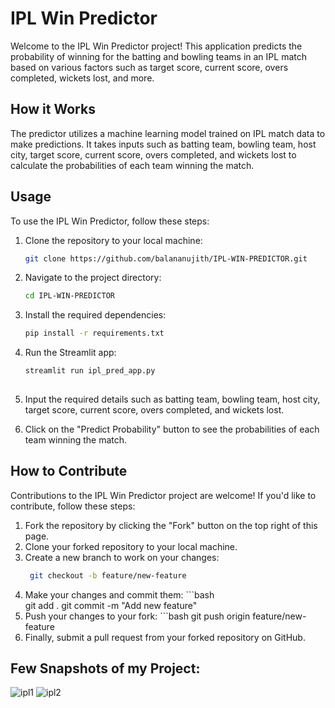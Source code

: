 # IPL Win Predictor

Welcome to the IPL Win Predictor project! This application predicts the probability of winning for the batting and bowling teams in an IPL match based on various factors such as target score, current score, overs completed, wickets lost, and more.

## How it Works

The predictor utilizes a machine learning model trained on IPL match data to make predictions. It takes inputs such as batting team, bowling team, host city, target score, current score, overs completed, and wickets lost to calculate the probabilities of each team winning the match.

## Usage

To use the IPL Win Predictor, follow these steps:

1. Clone the repository to your local machine:

    ```bash
    git clone https://github.com/balananujith/IPL-WIN-PREDICTOR.git
 
2. Navigate to the project directory:

    ```bash
    cd IPL-WIN-PREDICTOR
 
3. Install the required dependencies:

    ```bash
    pip install -r requirements.txt

4. Run the Streamlit app:

    ```bash
    streamlit run ipl_pred_app.py
  
5. Input the required details such as batting team, bowling team, host city, target score, current score, overs completed, and wickets lost.

6. Click on the "Predict Probability" button to see the probabilities of each team winning the match.

## How to Contribute

Contributions to the IPL Win Predictor project are welcome! If you'd like to contribute, follow these steps:

1. Fork the repository by clicking the "Fork" button on the top right of this page.
2. Clone your forked repository to your local machine.
3. Create a new branch to work on your changes:
      ```bash
       git checkout -b feature/new-feature
5. Make your changes and commit them:
       ```bash  
       git add .
       git commit -m "Add new feature"
7. Push your changes to your fork:
       ```bash
       git push origin feature/new-feature
9. Finally, submit a pull request from your forked repository on GitHub.

## Few Snapshots of my Project:
![ipl1](https://github.com/balananujith/IPL_WIN_PREDICTOR/assets/118455793/65c985e6-8776-430f-88ac-dac8c29814b7)
![ipl2](https://github.com/balananujith/IPL_WIN_PREDICTOR/assets/118455793/41194437-aa8c-4130-9208-143d869d6206)


